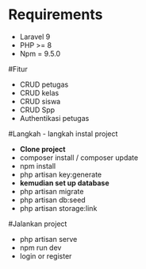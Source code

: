 # Requirements

- Laravel 9
- PHP  >= 8
- Npm = 9.5.0

#Fitur

- CRUD petugas
- CRUD kelas
- CRUD siswa
- CRUD Spp
- Authentikasi petugas

#Langkah - langkah instal project

- <b> Clone project </b>
- composer install / composer update
- npm install
- php artisan key:generate
- <b> kemudian set up database </b>
- php artisan migrate
- php artisan db:seed
- php artisan storage:link

#Jalankan project

- php artisan serve
- npm run dev
- login or register




